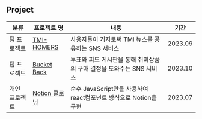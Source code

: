 ## Project

분류|프로젝트 명|내용|기간|
|------|---|---|---|
|팀 프로젝트|<a href="https://github.com/prgrms-fe-devcourse/FEDC4_TMI_HOMERS_OFF"> TMI-HOMERS</a>|사용자들이 기자로써 TMI 뉴스를 공유하는 SNS 서비스|2023.09|
|팀 프로젝트|<a href="https://github.com/bucket-back/bucket-back-frontend">Bucket Back</a>|투표와 피드 게시판을 통해 취미상품의 구매 결정을 도와주는 SNS 서비스|2023.10|
|개인 프로젝트|<a href="https://github.com/GBAJS754/VanillaJS_Playground/tree/notion_clone">Notion 클로닝</a>|순수 JavaScript만을 사용하여 react컴포넌트 방식으로 Notion을 구현|2023.07|
 
</div>
